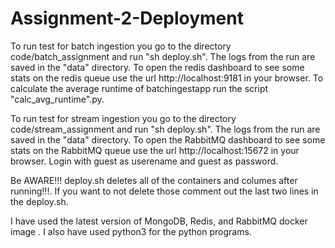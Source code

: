 # Assignment-2-Deployment

To run test for batch ingestion you go to the directory code/batch_assignment and run "sh deploy.sh". The logs from the run are saved in the "data" directory.
To open the redis dashboard to see some stats on the redis queue use the url http://localhost:9181 in your browser. To calculate the average runtime of batchingestapp run the script "calc_avg_runtime".py. 

To run test for stream ingestion you go to the directory code/stream_assignment and run "sh deploy.sh". The logs from the run are saved in the "data" directory.
To open the RabbitMQ dashboard to see some stats on the RabbitMQ queue use the url http://localhost:15672 in your browser. Login with guest as userename and guest as password.
 
Be AWARE!!! deploy.sh deletes all of the containers and columes after running!!!. If you want to not delete those comment out the last two lines in the deploy.sh.

I have used the latest version of MongoDB, Redis, and RabbitMQ docker image . I also have used python3 for the python programs.
